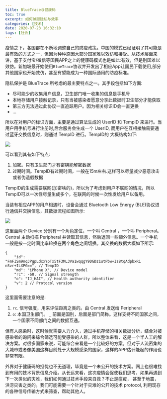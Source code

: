 ```yaml
---
title: BlueTrace与健康码
toc: true
excerpt: 如何兼顾隐私与效率
categories: [技术]
date: 2020-07-23 16:32:10
tags: [社会]
---
```


疫情之下，各国都在不断地调整自己的防疫政策。中国的模式已经证明了其可能是最有效的方式之一，但因为种种原因大部分国家难以效仿和接受。从技术层面来讲，基于支付宝/微信等国民APP之上的健康码模式也是如此:有效，但是别国难以效仿。新加坡最开始使用`BlueTrace`协议并开发出了相应App让国民下载使用,部分其他国家也开始效仿，甚至有望能成为一种国际通用的防疫标准。

隐私保护是 BlueTrace 所考虑的最主要特点之一。其手段包括如下方面:

* 尽可能少的收集用户信息，卫生部门唯一收集的信息是手机号
* 本地存储用户接触记录，只有当被感染者愿意分享此数据时卫生部分才能获取
* 第三方无法通过此协议一直追踪用户。因为相关标识ID会一直更换
* ...

所以在对用户的标识方面，主要是通过算法生成的 UserID 和 TempID 来进行。当用户用手机号进行注册时,后台服务会生成一个 UserID, 而用户在互相接触需要通过蓝牙交换信息时，则通过 TempID 进行。TempID的 大概结构如下:

![](/images/posts/bluetrace/tempid.png)

可以看到其有如下特点:

1. 加密。只有卫生部门才有密钥能解密数据
2. 过期时间。TempID有过期时间，一般在15m左右.这样可以尽量减少恶意攻击或者伪造假数据

TempID的生成需要联网(加密啥的)，所以为了考虑到用户不联网的情况，所以TempID可以一次性尽量生成多个，在联网的时候一次性发给用户以备用。

当装有相应APP的用户相遇时，设备会通过 Bluetooth Low Energy (BLE)协议进行通信并交换信息，其数据流程如图所示:

![](/images/posts/bluetrace/ble-handshake.png)

这里面两个 Device 分别有一个角色定位，一个叫 Central ，一个叫 Peripheral。Central 主动扫描 Peripheral 并读取其信息，然后返回一些额外信息。一个手机一般是按一定时间比率轮换在两个角色之间切换。其交换的数据大概如下所示:

```jso
{
	"id": "FmFISm9nq3PgpLdxxYpTx5tF3ML3Va1wqqgY9DGDz1utPbw+Iz8tqAdpbxR1 nSvr+ILXPG==", // TempID
	"md": "iPhone X", // Device model
	"rc": -60, // Signal strength
	"o": "IJ_HAI", // Health authority identifier
	"v": 2 // Protocol version
}
```
这里面需要注意的是:

1. `rc`. 信号强度，用来评估距离之类的。由 Central 发送给 Peripheral
2. `o`: 本国卫生部门。 `_` 前面是国别，后面是部门简称。这样支持不同国家之间，一个国家不同部门之间的数据互通。

但有人感染时，这时候就需要人力介入，通过手机存储的相关数据分析，结合对被感染者的询问来综合筛选可能受感染的人群。所以整体来看，这是一个半人工的解决方案。对很多国家来说，可能综合来看是一个比较好的方案。但对于人流密集的大城市或者像美国这样目前处于大规模感染的国家，这样的APP估计能起的作用也非常有限。

外界对于健康码的担忧也不无道理，毕竟是一个未公开的技术方案。网上也很难找到有用的技术背景信息介绍。从长远来看，这次疫情会促使我们思考，如果再遇到下一次类似的灾难，我们如何通过技术手段来自救？不止是瘟疫， 甚至于地震，洪涝灾害之类的。我们可能需要一个针对于灾难的公开的技术 protocol, 利用现存的各种信号传输方式来筛查，帮助其他人。


